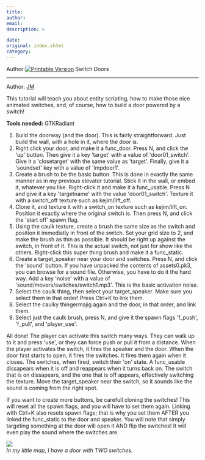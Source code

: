 ```yaml
---
title: 
author: 
email: 
description: >

date: 
original: index.shtml
category: 
---
```


Author:[![Printable Version](/images/printable.gif)](tutorial_print.shtml)
Switch Doors  

-----

Author: [JM](mailto:deyjaL@aol.com)  
  

This tutorial will teach you about entity scripting, how to make those
nice animated switches, and, of course, how to build a door powered by a
switch\!

**Tools needed:** GTKRadiant

1.  Build the doorway (and the door). This is fairly straightforward.
    Just build the wall, with a hole in it, where the door is.
2.  Right click your door, and make it a func\_door. Press N, and click
    the 'up' button. Then give it a key 'target' with a value of
    'door01\_switch'. Give it a 'closetarget' with the same value as
    'target'. Finally, give it a 'soundset' key with a value of
    'impdoor1'.
3.  Create a brush to be the basic button. This is done in exactly the
    same manner as in my previous elevator tutorial. Stick it in the
    wall, or embed it, whatever you like. Right-click it and make it a
    func\_usable. Press N and give it a key 'targetname' with the value
    'door01\_switch'. Texture it with a switch\_off texture such as
    kejim/lift\_off.
4.  Clone it, and texture it with a switch\_on texture such as
    kejim/lift\_on. Position it exactly where the original switch is.
    Then press N, and click the 'start off' spawn flag.
5.  Using the caulk texture, create a brush the same size as the switch
    and position it immediatly in front of the switch. Set your grid
    size to 2, and make the brush as thin as possible. It should be
    right up against the switch, in front of it. This is the actual
    switch, not just for show like the others. Right-click this super
    thing brush and make it a func\_static.
6.  Create a target\_speaker near your door and switches. Press N, and
    click the 'sound' button. If you have unpacked the contents of
    assets0.pk3, you can browse for a sound file. Otherwise, you have to
    do it the hard way. Add a key 'noise' with a value of
    'sound/movers/switches/switch1.mp3'. This is the basic activation
    noise.
7.  Select the caulk thing, then select your target\_speaker. Make sure
    you select them in that order\! Press Ctrl+K to link them.
8.  Select the caulky thingermajig again and the door, in that order,
    and link them.
9.  Select just the caulk brush, press N, and give it the spawn flags
    'f\_push', 'f\_pull', and 'player\_use'.

All done\! The player can activate this switch many ways. They can walk
up to it and press 'use', or they can force push or pull it from a
distance. When the player activates the switch, it fires the speaker and
the door. When the door first starts to open, it fires the switches. It
fires them again when it closes. The switches, when fired, switch their
'on' state. A func\_usable dissapears when it is off and reappears when
it turns back on. The switch that is on dissapears, and the one that is
off appears, effectively switching the texture. Move the target\_speaker
near the switch, so it sounds like the sound is coming from the right
spot.

If you want to create more buttons, be carefull cloning the switches\!
This will reset all the spawn flags, and you will have to set them
again. Linking with Ctrl+K also resets spawn flags; that is why you set
them AFTER you linked the func\_static to the door and speaker. You will
note that simply targeting something at the door will open it AND flip
the switches\! It will even play the sound where the switches are.

<div data-align="center">

![](01.jpg)  
*In my little map, I have a door with TWO switches.*

</div>
